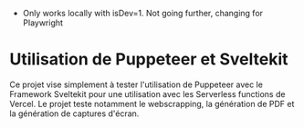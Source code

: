 * Only works locally with isDev=1. Not going further, changing for Playwright

# Utilisation de Puppeteer et Sveltekit
Ce projet vise simplement à tester l'utilisation de Puppeteer avec le Framework Sveltekit pour une utilisation avec les Serverless functions de Vercel. Le projet teste notamment le webscrapping, la génération de PDF et la génération de captures d'écran.
